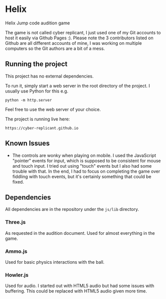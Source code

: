 # Helix

Helix Jump code audition game

The game is not called cyber replicant, I just used one of my Git accounts to host it easily via Github Pages :). Please note the 3 contributors listed on Github are all different accounts of mine, I was working on multiple computers so the Git authors are a bit of a mess.


## Running the project

This project has no external dependencies.

To run it, simply start a web server in the root directory of the project. I usually use Python for this e.g.

```
python -m http.server
```

Feel free to use the web server of your choice.

The project is running live here:

```
https://cyber-replicant.github.io
```

## Known Issues

- The controls are wonky when playing on mobile. I used the JavaScript "pointer" events for input, which is supposed to be consistent for mouse and touch input. I tried out using "touch" events but I also had some trouble with that. In the end, I had to focus on completing the game over fiddling with touch events, but it's certainly something that could be fixed.


## Dependencies

All dependencies are in the repository under the `js/lib` directory.

### Three.js

As requested in the audition document. Used for almost everything in the game.

### Ammo.js

Used for basic physics interactions with the ball.

### Howler.js

Used for audio. I started out with HTML5 audio but had some issues with buffering. This could be replaced with HTML5 audio given more time.
